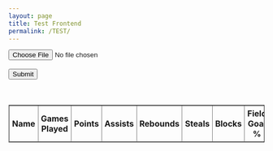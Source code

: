 ```yaml
---
layout: page
title: Test Frontend
permalink: /TEST/
---
```


<!-- CSS -->
<style type="text/css">
    table th, table td{
    padding: 5px;
}
</style>

<div>
    <div>
         <input type="file" name="file" id="file" accept=".csv" > <br><br>
         <input type="button" id="btnsubmit" value="Submit" onclick="readCSVFile();" >
    </div>
    <br><br>
    <!-- List CSV file data -->
    <table id="tblcsvdata" border="1" style="border-collapse: collapse;">
         <thead>
              <tr>
                  <th>Name</th>
                  <th>Games Played</th>
                  <th>Points</th>
                  <th>Assists</th>
                  <th>Rebounds</th>
                  <th>Steals</th>
                  <th>Blocks</th>
                  <th>Field Goal %</th>
                  <th>3 Point %</th>
              </tr>
         </thead>
         <tbody>
         </tbody>
    </table>
</div>

<script>
    function readCSVFile(){
     var files = document.querySelector('#file').files;

     if(files.length > 0 ){

          // Selected file
          var file = files[0];

          // FileReader Object
          var reader = new FileReader();

          // Read file as string 
          reader.readAsText(file);

          // Load event
          reader.onload = function(event) {

               // Read file data
               var csvdata = event.target.result;

               // Split by line break to gets rows Array
               var rowData = csvdata.split('\n');

               // <table > <tbody>
               var tbodyEl = document.getElementById('tblcsvdata').getElementsByTagName('tbody')[0];
               tbodyEl.innerHTML = "";

               // Loop on the row Array (change row=0 if you also want to read 1st row)
               for (var row = 1; row < rowData.length; row++) {

                     // Insert a row at the end of table
                     var newRow = tbodyEl.insertRow();

                     // Split by comma (,) to get column Array
                     rowColData = rowData[row].split(',');

                     // Loop on the row column Array
                     for (var col = 0; col < rowColData.length; col++) {

                          // Insert a cell at the end of the row
                          var newCell = newRow.insertCell();
                          newCell.innerHTML = rowColData[col];

                     }

               }
          };

     }else{
          alert("Please select a file.");
     }

}
</script>